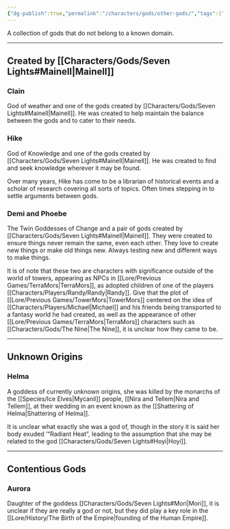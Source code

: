 ```yaml
---
{"dg-publish":true,"permalink":"/characters/gods/other-gods/","tags":["Character/God"]}
---
```


A collection of gods that do not belong to a known domain.

- - -

## Created by [[Characters/Gods/Seven Lights#Mainell\|Mainell]]

### Clain
God of weather and one of the gods created by [[Characters/Gods/Seven Lights#Mainell\|Mainell]]. He was created to help maintain the balance between the gods and to cater to their needs.

### Hike
God of Knowledge and one of the gods created by [[Characters/Gods/Seven Lights#Mainell\|Mainell]]. He was created to find and seek knowledge wherever it may be found.

Over many years, Hike has come to be a librarian of historical events and a scholar of research covering all sorts of topics. Often times stepping in to settle arguments between gods.

### Demi and Phoebe
The Twin Goddesses of Change and a pair of gods created by [[Characters/Gods/Seven Lights#Mainell\|Mainell]]. They were created to ensure things never remain the same, even each other. They love to create new things or make old things new. Always testing new and different ways to make things. 

It is of note that these two are characters with significance outside of the world of towers, appearing as NPCs in [[Lore/Previous Games/TerraMors\|TerraMors]], as adopted children of one of the players [[Characters/Players/Randy/Randy\|Randy]]. Give that the plot of [[Lore/Previous Games/TowerMors\|TowerMors]] centered on the idea of [[Characters/Players/Michael\|Michael]] and his friends being transported to a fantasy world he had created, as well as the appearance of other [[Lore/Previous Games/TerraMors\|TerraMors]] characters such as [[Characters/Gods/The Nine\|The Nine]], it is unclear how they came to be.

- - -
## Unknown Origins

### Helma
A goddess of currently unknown origins, she was killed by the monarchs of the [[Species/Ice Elves\|Mycanil]] people, [[Nira and Tellem\|Nira and Tellem]], at their wedding in an event known as the [[Shattering of Helma\|Shattering of Helma]].

It is unclear what exactly she was a god of, though in the story it is said her body exuded ’“Radiant Heat”, leading to the assumption that she may be related to the god [[Characters/Gods/Seven Lights#Hoyi\|Hoyi]].

- - -
## Contentious Gods

### Aurora
Daughter of the goddess [[Characters/Gods/Seven Lights#Mori\|Mori]], it is unclear if they are really a god or not, but they did play a key role in the [[Lore/History/The Birth of the Empire\|founding of the Human Empire]].

